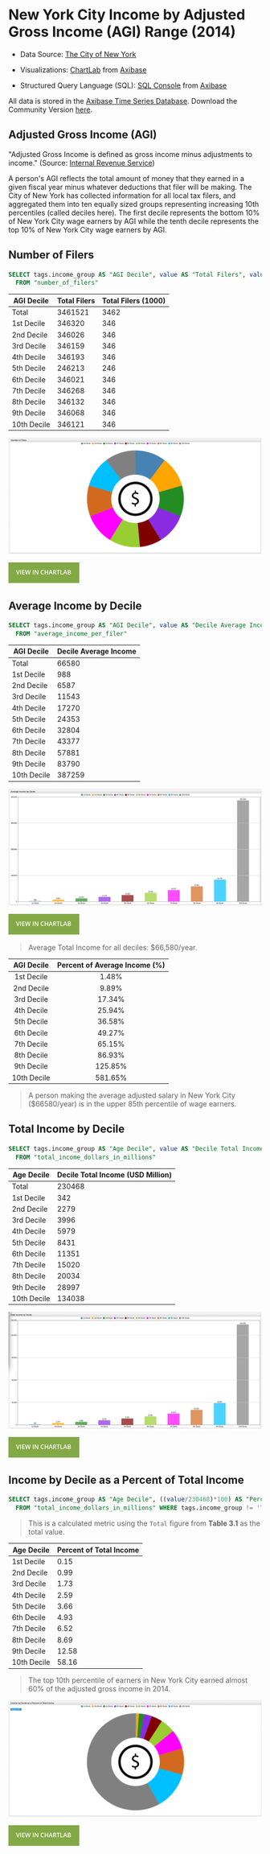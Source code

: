 # New York City Income by Adjusted Gross Income (AGI) Range (2014)

* Data Source: [The City of New York](https://catalog.data.gov/dataset/personal-income-by-agi-range-3b6e6)

* Visualizations: [ChartLab](https://apps.axibase.com/chartlab) from [Axibase](https://axibase.com)

* Structured Query Language (SQL): [SQL Console](https://axibase.com/docs/atsd/sql/) from [Axibase](https://axibase.com)

All data is stored in the [Axibase Time Series Database](https://axibase.com). Download the Community Version [here](https://axibase.com/docs/atsd/installation/).

## Adjusted Gross Income (AGI)

"Adjusted Gross Income is defined as gross income minus adjustments to income." (Source: [Internal Revenue Service](https://www.irs.gov/uac/definition-of-adjusted-gross-income))

A person's AGI reflects the total amount of money that they earned in a given fiscal year minus whatever deductions that
filer will be making. The City of New York has collected information for all local tax filers, and aggregated them into ten
equally sized groups representing increasing 10th percentiles (called deciles here). The first decile represents the bottom
10% of New York City wage earners by AGI while the tenth decile represents the top 10% of New York City wage earners by AGI.

## Number of Filers

```sql
SELECT tags.income_group AS "AGI Decile", value AS "Total Filers", value/1000 AS "Total Filers (1000)"
  FROM "number_of_filers"
```

| AGI Decile  | Total Filers | Total Filers (1000) |
|-------------|--------------|---------------------|
| Total       | 3461521      | 3462                |
| 1st Decile  | 346320       | 346                 |
| 2nd Decile  | 346026       | 346                 |
| 3rd Decile  | 346159       | 346                 |
| 4th Decile  | 346193       | 346                 |
| 5th Decile  | 246213       | 246                 |
| 6th Decile  | 346021       | 346                 |
| 7th Decile  | 346268       | 346                 |
| 8th Decile  | 346132       | 346                 |
| 9th Decile  | 346068       | 346                 |
| 10th Decile | 346121       | 346                 |

![](Images/NYP_1.1.png)

[![View in ChartLab](Images/button.png)](https://apps.axibase.com/chartlab/1576163d/2/#fullscreen)

## Average Income by Decile

```sql
SELECT tags.income_group AS "AGI Decile", value AS "Decile Average Income"
  FROM "average_income_per_filer"
```

| AGI Decile  | Decile Average Income |
|-------------|-----------------------|
| Total       | 66580                 |
| 1st Decile  | 988                   |
| 2nd Decile  | 6587                  |
| 3rd Decile  | 11543                 |
| 4th Decile  | 17270                 |
| 5th Decile  | 24353                 |
| 6th Decile  | 32804                 |
| 7th Decile  | 43377                 |
| 8th Decile  | 57881                 |
| 9th Decile  | 83790                 |
| 10th Decile | 387259                |

![](Images/NYP_2.1.png)

[![View in ChartLab](Images/button.png)](https://apps.axibase.com/chartlab/d979bec5/2/#fullscreen)

> Average Total Income for all deciles: $66,580/year.

| AGI Decile | Percent of Average Income (%)|
|:----------:|:-------------------------:|
| 1st Decile | 1.48% |
| 2nd Decile | 9.89% |
| 3rd Decile | 17.34% |
| 4th Decile | 25.94% |
| 5th Decile | 36.58% |
| 6th Decile | 49.27% |
| 7th Decile | 65.15% |
| 8th Decile | 86.93% |
| 9th Decile | 125.85% |
| 10th Decile | 581.65% |

> A person making the average adjusted salary in New York City ($66580/year) is in the upper 85th percentile of wage earners.

## Total Income by Decile

```sql
SELECT tags.income_group AS "Age Decile", value AS "Decile Total Income (USD Million)"
  FROM "total_income_dollars_in_millions"
```

| Age Decile  | Decile Total Income (USD Million) |
|-------------|-----------------------------------|
| Total       | 230468                            |
| 1st Decile  | 342                               |
| 2nd Decile  | 2279                              |
| 3rd Decile  | 3996                              |
| 4th Decile  | 5979                              |
| 5th Decile  | 8431                              |
| 6th Decile  | 11351                             |
| 7th Decile  | 15020                             |
| 8th Decile  | 20034                             |
| 9th Decile  | 28997                             |
| 10th Decile | 134038                            |

![](Images/NYP_3.1.png)

[![View in ChartLab](Images/button.png)](https://apps.axibase.com/chartlab/d979bec5/3/#fullscreen)

## Income by Decile as a Percent of Total Income

```sql
SELECT tags.income_group AS "Age Decile", ((value/230468)*100) AS "Percent of Total Income"
  FROM "total_income_dollars_in_millions" WHERE tags.income_group != 'Total'
```

> This is a calculated metric using the `Total` figure from **Table 3.1** as the total value.

| Age Decile  | Percent of Total Income |
|-------------|-------------------------|
| 1st Decile  | 0.15                    |
| 2nd Decile  | 0.99                    |
| 3rd Decile  | 1.73                    |
| 4th Decile  | 2.59                    |
| 5th Decile  | 3.66                    |
| 6th Decile  | 4.93                    |
| 7th Decile  | 6.52                    |
| 8th Decile  | 8.69                    |
| 9th Decile  | 12.58                   |
| 10th Decile | 58.16                   |

>The top 10th percentile of earners in New York City earned almost 60% of the adjusted gross income in 2014.

![](Images/NYP_4.1.png)

[![View in ChartLab](Images/button.png)](https://apps.axibase.com/chartlab/1576163d/3/#fullscreen)